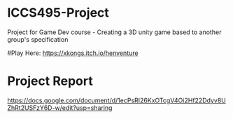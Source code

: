 # ICCS495-Project
 Project for Game Dev course - Creating a 3D unity game based to another group's specification 

#Play Here:
https://xkongs.itch.io/henventure

# Project Report
https://docs.google.com/document/d/1ecPsRI26KxOTcgV4Oi2Hf22Ddyv8UZhRt2USFzY6D-w/edit?usp=sharing
